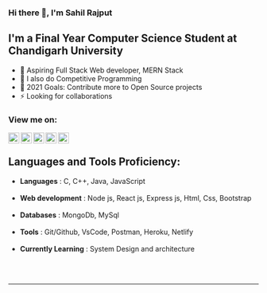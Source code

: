 ### Hi there 👋, I'm Sahil Rajput 

## I'm a Final Year Computer Science Student at Chandigarh University

- 🔭 Aspiring Full Stack Web developer, MERN Stack
- 👯 I also do Competitive Programming
- 🥅 2021 Goals: Contribute more to Open Source projects
- ⚡ Looking for collaborations

### View me on:

[<img align="left" alt="sahil | LinkedIn" width="22px" src="https://cdn.jsdelivr.net/npm/simple-icons@v3/icons/linkedin.svg" />][linkedin]
[<img align="left" alt="sahil | Instagram" width="22px" src="https://cdn.jsdelivr.net/npm/simple-icons@v3/icons/instagram.svg" />][instagram]
[<img align="left" alt="sahil | HackerRank" width="22px" src="https://cdn.jsdelivr.net/npm/simple-icons@v3/icons/hackerrank.svg" />][hackerrank]
[<img align="left" alt="sahil | CodeChef" width="22px" src="https://cdn.jsdelivr.net/npm/simple-icons@v3/icons/codechef.svg" />][codechef]
[<img align="left" alt="sahil | LeetCode" width="22px" src="https://cdn.jsdelivr.net/npm/simple-icons@v3/icons/leetcode.svg" />][leetcode]
<br />

## Languages and Tools Proficiency:

-  <b>Languages</b>           : C, C++, Java, JavaScript <br /> <br /> 
-  <b>Web development</b>     : Node js, React js, Express js, Html, Css, Bootstrap   <br /> <br />
-  <b>Databases</b>           : MongoDb, MySql           <br /> <br />
-  <b>Tools</b>               : Git/Github, VsCode, Postman, Heroku, Netlify <br /> <br />
-  <b>Currently Learning</b>  : System Design and architecture

<br />
<br />

---


[instagram]: https://www.instagram.com/sahil_rajput_20/
[linkedin]: https://www.linkedin.com/in/sahil-rajput-a36a241a2/
[hackerrank]: https://www.hackerrank.com/SahilRajput2019
[codechef]: https://www.codechef.com/users/sahilrajput201
[leetcode]: https://leetcode.com/sahil_rajput_2000/
